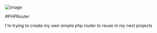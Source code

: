 ![image](https://travis-ci.org/Sp4ceB1rd/PHPRouter.png?branch=master)

#PHPRouter

I'm trying to create my own simple php router to reuse in my next projects


